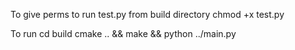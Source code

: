 
To give perms to run test.py from build directory
chmod +x test.py

To run 
cd build
cmake .. && make && python ../main.py